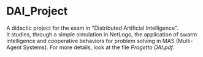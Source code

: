 # DAI_Project

A didactic project for the exam in "Distributed Artificial Intelligence".  
It studies, through a simple simulation in NetLogo, the application of swarm intelligence and cooperative behaviors for problem solving in MAS (Multi-Agent Systems).
For more details, look at the file *Progetto DAI.pdf*.  
